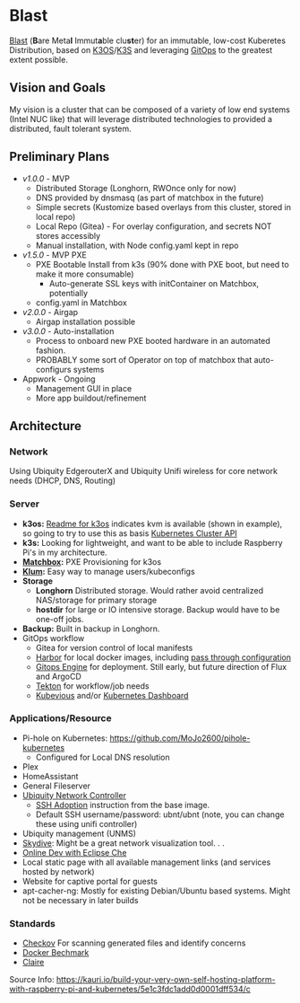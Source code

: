 # Blast

[Blast](https://acronymify.com/BLAST?q=bare+metal+immutable+cluster) (**B**are Meta**l** Immut**a**ble clu**st**er) for an immutable, low-cost Kuberetes Distribution, based on [K3OS](https://github.com/rancher/k3os)/[K3S](https://github.com/rancher/k3s) and leveraging [GitOps](https://www.weave.works/technologies/gitops/) to the greatest extent possible.

## Vision and Goals

My vision is a cluster that can be composed of a variety of low end systems (Intel NUC like) that will leverage distributed technologies to provided a distributed, fault tolerant system.

## Preliminary Plans

- *v1.0.0* - MVP
  - Distributed Storage (Longhorn, RWOnce only for now)
  - DNS provided by dnsmasq (as part of matchbox in the future)
  - Simple secrets (Kustomize based overlays from this cluster, stored in local repo)
  - Local Repo (Gitea) - For overlay configuration, and secrets NOT stores accessibly
  - Manual installation, with Node config.yaml kept in repo
- *v1.5.0* - MVP PXE
  - PXE Bootable Install from k3s (90% done with PXE boot, but need to make it more consumable)
    - Auto-generate SSL keys with initContainer on Matchbox, potentially
  - config.yaml in Matchbox
- *v2.0.0* - Airgap
  - Airgap installation possible
- *v3.0.0* - Auto-installation
  - Process to onboard new PXE booted hardware in an automated fashion.
  - PROBABLY some sort of Operator on top of matchbox that auto-configurs systems
- Appwork - Ongoing
  - Management GUI in place
  - More app buildout/refinement

## Architecture

### Network

Using Ubiquity EdgerouterX and Ubiquity Unifi wireless for core network needs (DHCP, DNS, Routing)

### Server

- **k3os:**  [Readme for k3os](https://github.com/rancher/k3os#sample-configyaml) indicates kvm is available (shown in example), so going to try to use this as basis 
[Kubernetes Cluster API](https://github.com/kubernetes-sigs/cluster-api)
- **k3s:**  Looking for lightweight, and want to be able to include Raspberry Pi's in my architecture. 
- **[Matchbox](https://github.com/poseidon/matchbox):** PXE Provisioning for k3os 
- **[Klum](https://github.com/ibuildthecloud/klum):**  Easy way to manage users/kubeconfigs
- **Storage**
  - **Longhorn** Distributed storage.  Would rather avoid centralized NAS/storage for primary storage
  - **hostdir** for large or IO intensive storage.  Backup would have to be one-off jobs.
- **Backup:** Built in backup in Longhorn.   
- GitOps workflow
  - Gitea for version control of local manifests
  - [Harbor](https://github.com/goharbor/harbor) for local docker images, including [pass through configuration](https://github.com/goharbor/harbor/blob/master/contrib/Configure_mirror.md)
  - [Gitops Engine](https://github.com/argoproj/gitops-engine) for deployment.  Still early, but future direction of Flux and ArgoCD
  - [Tekton](https://github.com/tektoncd/pipeline) for workflow/job needs
  - [Kubevious](https://github.com/kubevious/kubevious) and/or [Kubernetes Dashboard](https://github.com/kubernetes/dashboard)

### Applications/Resource

- Pi-hole on Kubernetes: https://github.com/MoJo2600/pihole-kubernetes
  - Configured for Local DNS resolution
- Plex
- HomeAssistant
- General Fileserver 
- [Ubiquity Network Controller](https://github.com/helm/charts/tree/master/stable/unifi)
  - [SSH Adoption](https://github.com/jacobalberty/unifi-docker#ssh-adoption) instruction from the base image.
  - Default SSH username/password: ubnt/ubnt (note, you can change these using unifi controller)
- Ubiquity management (UNMS) 
- [Skydive](https://github.com/skydive-project/skydive): Might be a great network visualization tool. . . 
- [Online Dev with Eclipse Che](https://www.eclipse.org/che/docs/che-7/introduction-to-eclipse-che/)
- Local static page with all available management links (and services hosted by network)
- Website for captive portal for guests
- apt-cacher-ng: Mostly for existing Debian/Ubuntu based systems.  Might not be necessary in later builds


### Standards

- [Checkov](https://github.com/bridgecrewio/checkov) For scanning generated files and identify concerns
- [Docker Bechmark](https://github.com/docker/docker-bench-security)
- [Claire](https://github.com/quay/clair)

Source Info:
https://kauri.io/build-your-very-own-self-hosting-platform-with-raspberry-pi-and-kubernetes/5e1c3fdc1add0d0001dff534/c

